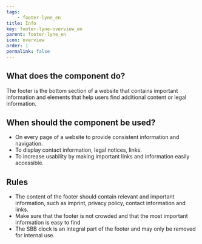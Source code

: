 ```yaml
---
tags: 
    - footer-lyne_en
title: Info
key: footer-lyne-overview_en
parent: footer-lyne_en
icon: overview
order: 1
permalink: false
---
```


## What does the component do?
The footer is the bottom section of a website that contains important information and elements that help users find additional content or legal information.

## When should the component be used?
* On every page of a website to provide consistent information and navigation.
* To display contact information, legal notices, links.
* To increase usability by making important links and information easily accessible.

## Rules

* The content of the footer should contain relevant and important information, such as imprint, privacy policy, contact information and links.
* Make sure that the footer is not crowded and that the most important information is easy to find
* The SBB clock is an integral part of the footer and may only be removed for internal use.